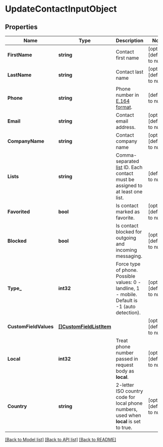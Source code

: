 # UpdateContactInputObject

## Properties
Name | Type | Description | Notes
------------ | ------------- | ------------- | -------------
**FirstName** | **string** | Contact first name | [optional] [default to null]
**LastName** | **string** | Contact last name | [optional] [default to null]
**Phone** | **string** | Phone number in [E.164 format](https://en.wikipedia.org/wiki/E.164). | [default to null]
**Email** | **string** | Contact email address. | [optional] [default to null]
**CompanyName** | **string** | Contact company name | [optional] [default to null]
**Lists** | **string** | Comma-separated [list](http://docs.textmagictesting.com/#section/Lists) ID. Each contact must be assigned to at least one list. | [default to null]
**Favorited** | **bool** | Is contact marked as favorite. | [optional] [default to null]
**Blocked** | **bool** | Is contact blocked for outgoing and incoming messaging. | [optional] [default to null]
**Type_** | **int32** | Force type of phone. Possible values: 0 - landline, 1 - mobile. Default is -1 (auto detection). | [optional] [default to null]
**CustomFieldValues** | [**[]CustomFieldListItem**](CustomFieldListItem.md) |  | [optional] [default to null]
**Local** | **int32** | Treat phone number passed in request body as **local**. | [optional] [default to null]
**Country** | **string** | 2-letter ISO country code for local phone numbers, used when **local** is set to true. | [optional] [default to null]

[[Back to Model list]](../README.md#documentation-for-models) [[Back to API list]](../README.md#documentation-for-api-endpoints) [[Back to README]](../README.md)


